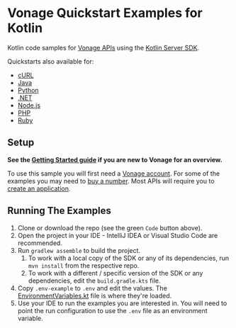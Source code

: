 # Vonage Quickstart Examples for Kotlin

Kotlin code samples for [Vonage APIs](https://developer.vonage.com/en/api) using
the [Kotlin Server SDK](https://github.com/Vonage/vonage-kotlin-sdk).

Quickstarts also available for:
- [cURL](https://github.com/Vonage/vonage-curl-code-snippets)
- [Java](https://github.com/Vonage/vonage-java-code-snippets)
- [Python](https://github.com/Vonage/vonage-python-code-snippets)
- [.NET](https://github.com/Vonage/vonage-dotnet-code-snippets)
- [Node.js](https://github.com/Vonage/vonage-node-code-snippets)
- [PHP](https://github.com/Vonage/vonage-php-code-snippets)
- [Ruby](https://github.com/Vonage/vonage-ruby-code-snippets)

## Setup
**See the [Getting Started guide](https://developer.vonage.com/en/getting-started/overview)
if you are new to Vonage for an overview.**

To use this sample you will first need a [Vonage account](https://dashboard.nexmo.com/sign-up?utm_source=DEV_REL&utm_medium=github&utm_campaign=java-client-library).
For some of the examples you may need to [buy a number](https://dashboard.nexmo.com/buy-numbers).
Most APIs will require you to [create an application](https://dashboard.nexmo.com/applications).

## Running The Examples
1. Clone or download the repo (see the green `Code` button above).
2. Open the project in your IDE - IntelliJ IDEA or Visual Studio Code are recommended.
3. Run `gradlew assemble` to build the project. 
   1. To work with a local copy of the SDK or any of its dependencies, run `mvn install` from the respective repo.
   2. To work with a different / specific version of the SDK or any dependencies, edit the `build.gradle.kts` file.
4. Copy `.env-example` to `.env` and edit the values. The [EnvironmentVariables.kt](src/main/kotlin/com/vonage/quickstart/kt/EnvironmentVariables.kt) file is where they're loaded.
5. Use your IDE to run the examples you are interested in.
You will need to point the run configuration to use the `.env` file as an environment variable.

